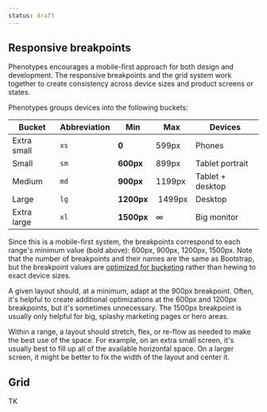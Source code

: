 ```yaml
---
status: draft
---
```


## Responsive breakpoints

Phenotypes encourages a mobile-first approach for both design and development. The responsive breakpoints and the grid system work together to create consistency across device sizes and product screens or states.

Phenotypes groups devices into the following buckets:

| Bucket | Abbreviation | Min | Max | Devices |
| ------ | ------------ | --- | --- | ------- |
| Extra small | `xs` | **0** | 599px | Phones |
| Small | `sm` | **600px** | 899px | Tablet portrait |
| Medium | `md` | **900px** | 1199px | Tablet + desktop |
| Large | `lg` | **1200px** | 1499px | Desktop |
| Extra large | `xl` | **1500px** | ∞ | Big monitor |

Since this is a mobile-first system, the breakpoints correspond to each range's minimum value (bold above): 600px, 900px, 1200px, 1500px. Note that the number of breakpoints and their names are the same as Bootstrap, but the breakpoint values are [optimized for bucketing](https://medium.freecodecamp.com/the-100-correct-way-to-do-css-breakpoints-88d6a5ba1862) rather than hewing to exact device sizes.

A given layout should, at a minimum, adapt at the 900px breakpoint. Often, it's helpful to create additional optimizations at the 600px and 1200px breakpoints, but it's sometimes unnecessary. The 1500px breakpoint is usually only helpful for big, splashy marketing pages or hero areas.

Within a range, a layout should stretch, flex, or re-flow as needed to make the best use of the space. For example, on an extra small screen, it's usually best to fill up all of the available horizontal space. On a larger screen, it might be better to fix the width of the layout and center it.

## Grid

TK
